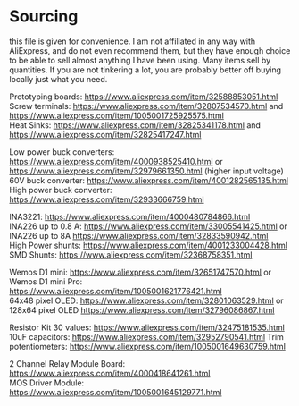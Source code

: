 # Sourcing 

this file is given for convenience. I am not affiliated in any way with AliExpress, and do not even recommend them, but they have enough choice to be able to sell almost anything I have been using. Many items sell by quantities. If you are not tinkering a lot, you are probably better off buying locally just what you need.

Prototyping boards: https://www.aliexpress.com/item/32588853051.html  
Screw terminals: https://www.aliexpress.com/item/32807534570.html and https://www.aliexpress.com/item/1005001725925575.html  
Heat Sinks: https://www.aliexpress.com/item/32825341178.html and https://www.aliexpress.com/item/32825417247.html  

Low power buck converters: https://www.aliexpress.com/item/4000938525410.html or https://www.aliexpress.com/item/32979661350.html (higher input voltage)  
60V buck converter: https://www.aliexpress.com/item/4001282565135.html  
High power buck converter: https://www.aliexpress.com/item/32933666759.html  

INA3221: https://www.aliexpress.com/item/4000480784866.html  
INA226 up to 0.8 A: https://www.aliexpress.com/item/33005541425.html or INA226 up to 8A https://www.aliexpress.com/item/32833590942.html  
High Power shunts: https://www.aliexpress.com/item/4001233004428.html  
SMD Shunts: https://www.aliexpress.com/item/32368758351.html   

Wemos D1 mini: https://www.aliexpress.com/item/32651747570.html or Wemos D1 mini Pro: https://www.aliexpress.com/item/1005001621776421.html  
64x48 pixel OLED: https://www.aliexpress.com/item/32801063529.html or 128x64 pixel OLED https://www.aliexpress.com/item/32796086867.html  

Resistor Kit 30 values: https://www.aliexpress.com/item/32475181535.html
10uF capacitors: https://www.aliexpress.com/item/32952790541.html
Trim potentiometers: https://www.aliexpress.com/item/1005001649630759.html

2 Channel Relay Module Board: https://www.aliexpress.com/item/4000418641261.html  
MOS Driver Module: https://www.aliexpress.com/item/1005001645129771.html  








